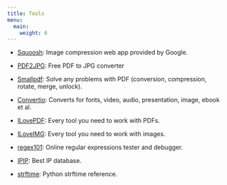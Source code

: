 ```yaml
---
title: Tools
menu: 
  main:
    weight: 6
---
```


- [Squoosh](https://squoosh.app/): Image compression web app provided by Google.
- [PDF2JPG](https://pdf2jpg.net/): Free PDF to JPG converter
- [Smallpdf](https://smallpdf.com/): Solve any problems with PDF (conversion, compression, rotate, merge, unlock).
- [Convertio](https://convertio.co/): Converts for fonts, video, audio, presentation, image, ebook et al.
- [ILovePDF](https://www.ilovepdf.com/): Every tool you need to work with PDFs.
- [ILoveIMG](https://www.iloveimg.com/): Every tool you need to work with images.

- [regex101](https://regex101.com/): Online regular expressions tester and debugger.
- [IPIP](https://www.ipip.net/): Best IP database.
- [strftime](http://strftime.org/): Python strftime reference.

